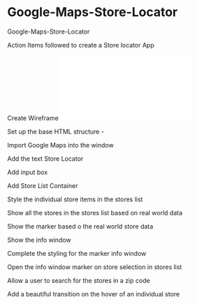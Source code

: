 # Google-Maps-Store-Locator
Google-Maps-Store-Locator

Action Items followed to create a Store locator App

Create Wireframe
![Alt text](images/Wireframe.pdf?raw=true "Title")

Set up the base HTML structure -

Import Google Maps into the window

Add the text Store Locator

Add input box

Add Store List Container

Style the individual store items in the stores list

Show all the stores in the stores list based on real world data

Show the marker based o the real world store data

Show the info window

Complete the styling for the marker info window

Open the info window marker on store selection in stores list

Allow a user to search for the stores in a zip code

Add a beautiful transition on the hover of an individual store
